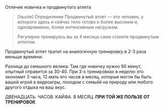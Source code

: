 Отличие новичка и продвинутого атлета

> [!quote] Определение
>  Продвинутый атлет — это человек, у которого здесь и сейчас тело готово к более высоким и, одновременно, более интенсивным нагрузкам. 
>  
>  Регулярно тренируясь вы за 4 месяца сами станете продвинутым атлетом. 


Продвинутый атлет тратит на аналогичную тренировку в 2-3 раза меньше времени.

Разница до смешного велика: Там где новичку нужно 90 минут, опытный справится за 30-40.
При 3-х тренировках в неделю это экономит 3 часа, 12 мать его часов в месяц, которые могли бы быть вашей игрой в видеоигры, походом с семьёй на природу или любого другого отдыха на ваш вкус. 

ДВЕНАДЦАТЬ. ЧАСОВ. КАЙФА. В МЕСЯЦ. **ПРИ ТОЙ ЖЕ ПОЛЬЗЕ ОТ ТРЕНИРОВОК**

